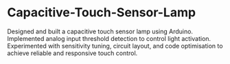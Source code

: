 # Capacitive-Touch-Sensor-Lamp
Designed and built a capacitive touch sensor lamp using Arduino. Implemented analog input threshold detection to control light activation. Experimented with sensitivity tuning, circuit layout, and code optimisation to achieve reliable and responsive touch control.
